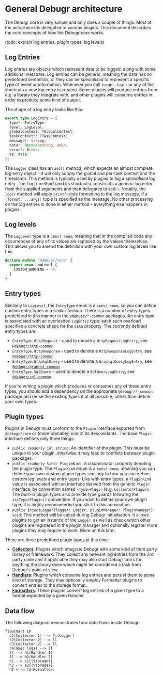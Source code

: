 # General Debugr architecture

The Debugr core is very simple and only does a couple of things.
Most of the actual work is delegated to various plugins. This document
describes the core concepts of how the Debugr core works.

(todo: explain log entries, plugin types, log levels)

## Log Entries

Log entries are objects which represent data to be logged, along with some
additional metadata. Log entries can be _generic_, meaning the data has no
predefined semantics, or they can be _specialised_ to represent a specific
type of event or information. Whenever you call `logger.log()` or any of the
shortcuts a new log entry is created. Some plugins will produce entries
from e.g. a library they integrate with, and other plugins will consume
entries in order to produce some kind of output.

The shape of a log entry looks like this:

```typescript
export type LogEntry = {
  type?: EntryType;
  level: LogLevel;
  globalContext: TGlobalContext;
  taskContext?: TTaskContext;
  message?: string;
  data?: Record<string, any>;
  error?: Error;
  ts: Date;
};
```

The `Logger` class has an `add()` method, which expects an almost complete
log entry object - it will only supply the global and per-task context and
the timestamp. This method is typically used by plugins to log a _specialised_
log entry. The `log()` method (and its shortcuts) constructs a _generic_ log entry
from the supplied arguments and then delegates to `add()`. Notably, the `log()`
method will apply `printf`-style formatting to the log message, if a `[format, ...args]`
tuple is specified as the message. No other processing on the log entries is done
in either method - everything else happens in plugins.

## Log levels

The `LogLevel` type is a `const enum`, meaning that in the compiled code
any occurrences of any of its values are replaced by the values themselves.
This allows you to amend the definition with your own custom log levels like this:

```typescript
declare module '@debugr/core' {
  export enum LogLevel {
    CUSTOM_WARNING = 45,
  }
}
```

## Entry types

Similarly to `LogLevel`, the `EntryType` enum is a `const enum`, so you can
define custom entry types in a similar fashion. There is a number of entry types
predefined in this manner in the `@debugr/*-common` packages. An entry type
is associated with an overloaded `LogEntry` type; each such overload specifies
a concrete shape for the `data` property. The currently defined entry types are:

 - `EntryType.HttpRequest` - used to denote a `HttpRequestLogEntry`, see
   [`@debugr/http-common`]
 - `EntryType.HttpResponse` - used to denote a `HttpResponseLogEntry`, see
   [`@debugr/http-common`]
 - `EntryType.GraphqlQuery` - used to denote a `GraphqlQueryLogEntry`, see
   [`@debugr/graphql-common`]
 - `EntryType.SqlQuery` - used to denote a `SqlQueryLogEntry`, see
   [`@debugr/sql-common`]

If you're writing a plugin which produces or consumes any of these entry types,
you should add a dependency on the appropriate `@debugr/*-common` package
and reuse the existing types if at all possible, rather than define your own types.

## Plugin types

Plugins in Debugr must conform to the `Plugin` interface exported from `@debugr/core`
or (more probably) one of its descendants. The base `Plugin` interface defines only
three things:

 - `public readonly id: string`: An identifier of the plugin. This must be unique
   to your plugin, otherwise it may lead to conflicts between plugin packages.
 - `public readonly kind: PluginKind`: A discriminator property denoting the plugin type.
   The `PluginKind` enum is a `const enum`, meaning you can define your own custom plugin
   types similarly to how you can define custom log levels and entry types. Like with
   entry types, a `PluginKind` value is associated with an interface derived from the
   generic `Plugin` interface, by convention named `<Type>Plugin` (e.g. `CollectorPlugin`).
   The built-in plugin types also provide type guards following the `is<Type>Plugin()` convention.
   If you want to define your own plugin type, it is highly recommended you stick to this
   convention.
 - `public injectLogger(logger: Logger, pluginManager: PluginManager): void`: This method
   will be called during Debugr initialisation. It allows plugins to get an instance of
   the `Logger`, as well as check which other plugins are registered in the plugin manager
   and optionally register more plugins they may require to work. More on this later.

There are three predefined plugin types at this time:

 - [**Collectors**]: Plugins which integrate Debugr with some kind of third party library
   or framework. They collect any relevant log entries from the 3rd party code and if applicable
   they may also start Debugr tasks for anything the library does which might be considered
   a task from Debugr's point of view.
 - [**Handlers**]: Plugins which consume log entries and persist them to some kind of storage.
   They may optionally employ Formatter plugins to convert entries to the storage format.
 - [**Formatters**]: These plugins convert log entries of a given type to a format expected
   by a given Handler.

## Data flow

The following diagram demonstrates how data flows inside Debugr:

```mermaid
flowchart LR
  c1(Collector 1) --> ll(Logger)
  c2(Collector 2) --> ll
  c3(Collector 2) --> ll
  c4(User logs) --> ll
  ll --> h1(Handler 1)
  ll --> h2(Handler 2)
  h1 --> s1[(Storage)]
  h2 --> s2[(Storage)]
  h2 <--> f2(Formatter)
```


[`@debugr/http-common`]: ../packages/http-common
[`@debugr/graphql-common`]: ../packages/graphql-common
[`@debugr/sql-common`]: ../packages/sql-common
[**Collectors**]: ./collectors.md
[**Handlers**]: ./handlers.md
[**Formatters**]: ./formatters.md
